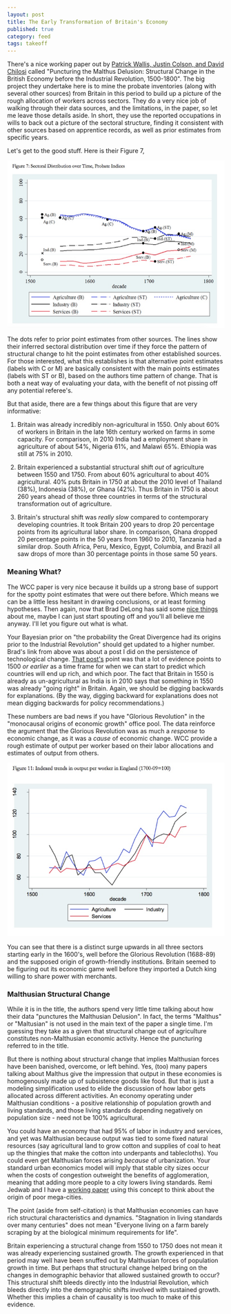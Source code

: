 ```yaml
---
layout: post
title: The Early Transformation of Britain's Economy
published: true
category: feed
tags: takeoff
---
```


There's a nice working paper out by [Patrick Wallis, Justin Colson, and David Chilosi](http://www.lse.ac.uk/economicHistory/workingPapers/2016/WP240.pdf) called "Puncturing the Malthus Delusion: Structural Change in the British Economy before the Industrial Revolution, 1500-1800". The big project they undertake here is to mine the probate inventories (along with several other sources) from Britain in this period to build up a picture of the rough allocation of workers across sectors. They do a very nice job of walking through their data sources, and the limitations, in the paper, so let me leave those details aside. In short, they use the reported occupations in wills to back out a picture of the sectoral structure, finding it consistent with other sources based on apprentice records, as well as prior estimates from specific years. 

Let's get to the good stuff. Here is their Figure 7,

![Sector Shares over time](/assets/WCC_fig7.png)

The dots refer to prior point estimates from other sources. The lines show their inferred sectoral distribution over time if they force the pattern of structural change to hit the point estimates from other established sources. For those interested, what this establishes is that alternative point estimates (labels with C or M) are basically consistent with the main points estimates (labels with ST or B), based on the authors time pattern of change. That is both a neat way of evaluating your data, with the benefit of not pissing off any potential referee's.

But that aside, there are a few things about this figure that are very informative:

1. Britain was already incredibly non-agricultural in 1550. Only about 60% of workers in Britain in the late 16th century worked on farms in some capacity. For comparison, in 2010 India had a employment share in agriculture of about 54%, Nigeria 61%, and Malawi 65%. Ethiopia was still at 75% in 2010. 

2. Britain experienced a substantial structural shift *out* of agriculture between 1550 and 1750. From about 60% agricultural to about 40% agricultural. 40% puts Britain in 1750 at about the 2010 level of Thailand (38%), Indonesia (38%), or Ghana (42%). Thus Britain in 1750 is about 260 years ahead of those three countries in terms of the structural transformation out of agriculture. 

3. Britain's structural shift was *really slow* compared to contemporary developing countries. It took Britain 200 years to drop 20 percentage points from its agricultural labor share. In comparison, Ghana dropped 20 percentage points in the 50 years from 1960 to 2010, Tanzania had a similar drop. South Africa, Peru, Mexico, Egypt, Columbia, and Brazil all saw drops of more than 30 percentage points in those same 50 years. 

### Meaning What?
The WCC paper is very nice because it builds up a strong base of support for the spotty point estimates that were out there before. Which means we can be a little less hesitant in drawing conclusions, or at least forming hypotheses. Then again, now that Brad DeLong has said some [nice things](http://equitablegrowth.org/equitablog/must-read-dietrich-vollrath-2/) about me, maybe I can just start spouting off and you'll all believe me anyway. I'll let you figure out what is what.

Your Bayesian prior on "the probability the Great Divergence had its origins prior to the Industrial Revolution" should get updated to a higher number. Brad's link from above was about a post I did on the persistence of technological change. [That post's](https://growthecon.com/blog/Persistence-Technology/) point was that a lot of evidence points to 1500 *or earlier* as a time frame for when we can start to predict which countries will end up rich, and which poor. The fact that Britain in 1550 is already as un-agricultural as India is in 2010 says that something in 1550 was already "going right" in Britain. Again, we should be digging backwards for explanations. (By the way, digging backward for explanations does not mean digging backwards for policy recommendations.)

These numbers are bad news if you have "Glorious Revolution" in the "monocausal origins of economic growth" office pool. The data reinforce the argument that the Glorious Revolution was as much a *response* to economic change, as it was a *cause* of economic change. WCC provide a rough estimate of output per worker based on their labor allocations and estimates of output from others. 

![Output per worker](/assets/WCC_fig11.png)

You can see that there is a distinct surge upwards in all three sectors starting early in the 1600's, well before the Glorious Revolution (1688-89) and the supposed origin of growth-friendly institutions. Britain seemed to be figuring out its economic game well before they imported a Dutch king willing to share power with merchants.

### Malthusian Structural Change
While it is in the title, the authors spend very little time talking about how their data "punctures the Malthusian Delusion". In fact, the terms "Malthus" or "Maltusian" is not used in the main text of the paper a single time. I'm guessing they take as a given that structural change out of agriculture constitutes non-Malthusian economic activity. Hence the puncturing referred to in the title.

But there is nothing about structural change that implies Malthusian forces have been banished, overcome, or left behind. Yes, (too) many papers talking about Malthus give the impression that output in these economies is homogenously made up of subsistence goods like food. But that is just a modeling simplification used to elide the discussion of how labor gets allocated across different activities. An economy operating under Malthusian conditions - a positive relationship of population growth and living standards, and those living standards depending negatively on population size - need not be 100% agricultural. 

You could have an economy that had 95% of labor in industry and services, and yet was Malthusian because output was tied to some fixed natural resources (say agricultural land to grow cotton and supplies of coal to heat up the thingies that make the cotton into underpants and tablecloths). You could even get Malthusian forces arising *because* of urbanization. Your standard urban economics model will imply that stable city sizes occur when the costs of congestion outweight the benefits of agglomeration, meaning that adding more people to a city lowers living standards. Remi Jedwab and I have a [working paper](/assets/jv2016_megacity.pdf) using this concept to think about the origin of poor mega-cities. 

The point (aside from self-citation) is that Malthusian economies can have rich structural characteristics and dynamics. "Stagnation in living standards over many centuries" does not mean "Everyone living on a farm barely scraping by at the biological minimum requirements for life". 

Britain experiencing a structural change from 1550 to 1750 does not mean it was already experiencing sustained growth. The growth experienced in that period may well have been snuffed out by Malthusian forces of population growth in time. But perhaps that structural change helped bring on the changes in demographic behavior that allowed sustained growth to occur? This structural shift bleeds directly into the Industrial Revolution, which bleeds directly into the demographic shifts involved with sustained growth. Whether this implies a chain of causality is too much to make of this evidence. 



